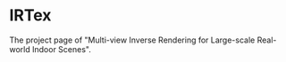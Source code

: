 # IRTex
The project page of "Multi-view Inverse Rendering for Large-scale Real-world Indoor Scenes".

